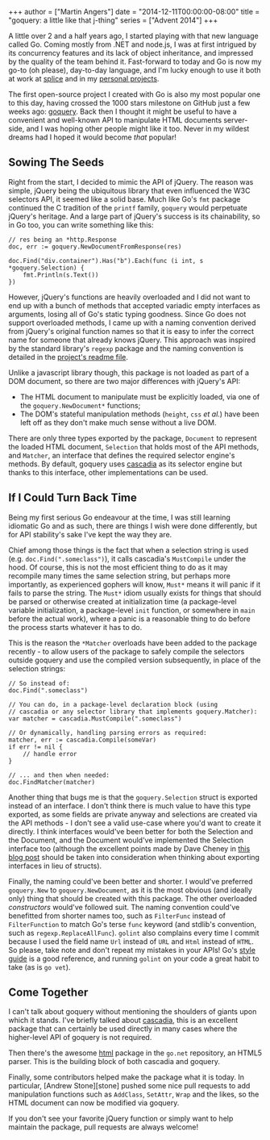 +++
author = ["Martin Angers"]
date = "2014-12-11T00:00:00-08:00"
title = "goquery: a little like that j-thing"
series = ["Advent 2014"]
+++

A little over 2 and a half years ago, I started playing with that new language called Go. Coming mostly from .NET and node.js, I was at first intrigued by its concurrency features and its lack of object inheritance, and impressed by the quality of the team behind it. Fast-forward to today and Go is now my go-to (oh please), day-to-day language, and I'm lucky enough to use it both at work at [splice][] and in my [personal projects][github].

The first open-source project I created with Go is also my most popular one to this day, having crossed the 1000 stars milestone on GitHub just a few weeks ago: [goquery][]. Back then I thought it might be useful to have a convenient and well-known API to manipulate HTML documents server-side, and I was hoping other people might like it too. Never in my wildest dreams had I hoped it would become *that* popular!

## Sowing The Seeds

Right from the start, I decided to mimic the API of jQuery. The reason was simple, jQuery being the ubiquitous library that even influenced the W3C selectors API, it seemed like a solid base. Much like Go's `fmt` package continued the C tradition of the `printf` family, `goquery` would perpetuate jQuery's heritage. And a large part of jQuery's success is its chainability, so in Go too, you can write something like this:

    // res being an *http.Response
    doc, err := goquery.NewDocumentFromResponse(res)

    doc.Find("div.container").Has("b").Each(func (i int, s *goquery.Selection) {
        fmt.Println(s.Text())
    })

However, jQuery's functions are heavily overloaded and I did not want to end up with a bunch of methods that accepted variadic empty interfaces as arguments, losing all of Go's static typing goodness. Since Go does not support overloaded methods, I came up with a naming convention derived from jQuery's original function names so that it is easy to infer the correct name for someone that already knows jQuery. This approach was inspired by the standard library's `regexp` package and the naming convention is detailed in the [project's readme file][naming].

Unlike a javascript library though, this package is not loaded as part of a DOM document, so there are two major differences with jQuery's API:

* The HTML document to manipulate must be explicitly loaded, via one of the `goquery.NewDocument*` functions;
* The DOM's stateful manipulation methods (`height`, `css` *et al.*) have been left off as they don't make much sense without a live DOM.

There are only three types exported by the package, `Document` to represent the loaded HTML document, `Selection` that holds most of the API methods, and `Matcher`, an interface that defines the required selector engine's methods. By default, goquery uses [cascadia][] as its selector engine but thanks to this interface, other implementations can be used.

## If I Could Turn Back Time

Being my first serious Go endeavour at the time, I was still learning idiomatic Go and as such, there are things I wish were done differently, but for API stability's sake I've kept the way they are.

Chief among those things is the fact that when a selection string is used (e.g. `doc.Find(".someclass")`), it calls cascadia's `MustCompile` under the hood. Of course, this is not the most efficient thing to do as it may recompile many times the same selection string, but perhaps more importantly, as experienced gophers will know, `Must*` means it will panic if it fails to parse the string. The `Must*` idiom usually exists for things that should be parsed or otherwise created at initialization time (a package-level variable initialization, a package-level `init` function, or somewhere in `main` before the actual work), where a panic is a reasonable thing to do before the process starts whatever it has to do.

This is the reason the `*Matcher` overloads have been added to the package recently - to allow users of the package to safely compile the selectors outside goquery and use the compiled version subsequently, in place of the selection strings:

    // So instead of:
    doc.Find(".someclass")

    // You can do, in a package-level declaration block (using
    // cascadia or any selector library that implements goquery.Matcher):
    var matcher = cascadia.MustCompile(".someclass")

    // Or dynamically, handling parsing errors as required:
    matcher, err := cascadia.Compile(someVar)
    if err != nil {
        // handle error
    }
    
    // ... and then when needed:
    doc.FindMatcher(matcher)

Another thing that bugs me is that the `goquery.Selection` struct is exported instead of an interface. I don't think there is much value to have this type exported, as some fields are private anyway and selections are created via the API methods - I don't see a valid use-case where you'd want to create it directly. I think interfaces would've been better for both the Selection and the Document, and the Document would've implemented the Selection interface too (although the excellent points made by Dave Cheney in [this blog post][dave] should be taken into consideration when thinking about exporting interfaces in lieu of structs).

Finally, the naming could've been better and shorter. I would've preferred `goquery.New` to `goquery.NewDocument`, as it is the most obvious (and ideally only) thing that should be created with this package. The other overloaded *constructors* would've followed suit. The naming convention could've benefitted from shorter names too, such as `FilterFunc` instead of `FilterFunction` to match Go's terse `func` keyword (and stdlib's convention, such as `regexp.ReplaceAllFunc`). `golint` also complains every time I commit because I used the field name `Url` instead of `URL` and `Html` instead of `HTML`. So please, take note and don't repeat my mistakes in your APIs! Go's [style guide][style] is a good reference, and running `golint` on your code a great habit to take (as is `go vet`).

## Come Together

I can't talk about goquery without mentioning the shoulders of giants upon which it stands. I've briefly talked about [cascadia][], this is an excellent package that can certainly be used directly in many cases where the higher-level API of goquery is not required.

Then there's the awesome [html][] package in the `go.net` repository, an HTML5 parser. This is the building block of both cascadia and goquery.

Finally, some contributors helped make the package what it is today. In particular, [Andrew Stone][stone] pushed some nice pull requests to add manipulation functions such as `AddClass`, `SetAttr`, `Wrap` and the likes, so the HTML document can now be modified via goquery.

If you don't see your favorite jQuery function or simply want to help maintain the package, pull requests are always welcome!

[splice]: https://splice.com/
[github]: https://github.com/PuerkitoBio
[goquery]: https://github.com/PuerkitoBio/goquery
[naming]: https://github.com/puerkitobio/goquery#api
[cascadia]: https://code.google.com/p/cascadia/
[dave]: http://blog.gopheracademy.com/advent-2014/nigels-webdav-package/
[html]: http://godoc.org/golang.org/x/net/html
[style]: https://github.com/golang/go/wiki/CodeReviewComments
